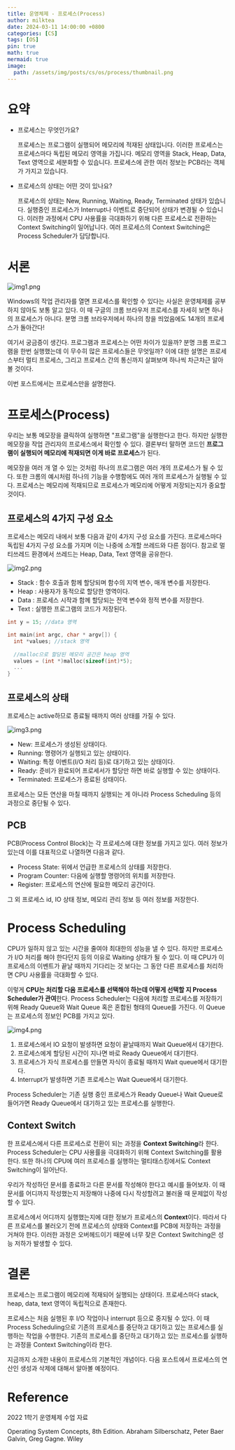 ```yaml
---
title: 운영체제 - 프로세스(Process)
author: milktea
date: 2024-03-11 14:00:00 +0800
categories: [CS]
tags: [OS]
pin: true
math: true
mermaid: true
image:
  path: /assets/img/posts/cs/os/process/thumbnail.png
---
```

# 요약
- 프로세스는 무엇인가요?

  프로세스는 프로그램이 실행되어 메모리에 적재된 상태입니다.
  이러한 프로세스는 프로세스마다 독립된 메모리 영역을 가집니다.
  메모리 영역을 Stack, Heap, Data, Text 영역으로 세분화할 수 있습니다. 
  프로세스에 관한 여러 정보는 PCB라는 객체가 가지고 있습니다.
  
- 프로세스의 상태는 어떤 것이 있나요?

  프로세스의 상태는 New, Running, Waiting, Ready, Terminated 상태가 있습니다.
  실행중인 프로세스가 Interrupt나 이벤트로 중단되어 상태가 변경될 수 있습니다.
  이러한 과정에서 CPU 사용률을 극대화하기 위해 다른 프로세스로 전환하는 Context Switching이 일어납니다.
  여러 프로세스의 Context Switching은 Process Scheduler가 담당합니다.

# 서론

![img1.png](/assets/img/posts/cs/os/process/chrome.png)

Windows의 작업 관리자를 열면 프로세스를 확인할 수 있다는 사실은 운영체제를 공부하지 않아도 보통 알고 있다.
이 때 구글의 크롬 브라우저 프로세스를 자세히 보면 하나의 프로세스가 아니다.
분명 크롬 브라우저에서 하나의 창을 띄었음에도 14개의 프로세스가 돌아간다!

여기서 궁금증이 생긴다. 프로그램과 프로세스는 어떤 차이가 있을까?
분명 크롬 프로그램을 한번 실행했는데 이 무수히 많은 프로세스들은 무엇일까?
이에 대한 설명은 프로세스부터 멀티 프로세스, 그리고 프로세스 간의 통신까지 살펴보며 하나씩 차근차근 알아볼 것이다.

이번 포스트에서는 프로세스만을 설명한다.

# 프로세스(Process)
우리는 보통 메모장을 클릭하여 실행하면 "프로그램"을 실행한다고 한다.
하지만 실행한 메모장을 작업 관리자의 프로세스에서 확인할 수 있다.
결론부터 말하면 코드인 **프로그램이 실행되어 메모리에 적재되면 이게 바로 프로세스**가 된다.

메모장을 여러 개 열 수 있는 것처럼 하나의 프로그램은 여러 개의 프로세스가 될 수 있다.
또한 크롬의 예시처럼 하나의 기능을 수행함에도 여러 개의 프로세스가 실행될 수 있다.
프로세스는 메모리에 적재되므로 프로세스가 메모리에 어떻게 저장되는지가 중요할 것이다.

## 프로세스의 4가지 구성 요소
프로세스는 메모리 내에서 보통 다음과 같이 4가지 구성 요소를 가진다.
프로세스마다 독립된 4가지 구성 요소를 가지며 이는 나중에 소개할 쓰레드와 다른 점이다.
참고로 멀티쓰레드 환경에서 쓰레드는 Heap, Data, Text 영역을 공유한다.

![img2.png](/assets/img/posts/cs/os/process/process-component.png)

- Stack : 함수 호출과 함께 할당되며 함수의 지역 변수, 매개 변수를 저장한다.
- Heap : 사용자가 동적으로 할당한 영역이다.
- Data : 프로세스 시작과 함께 할당되는 전역 변수와 정적 변수를 저장한다.
- Text : 실행한 프로그램의 코드가 저장된다.

```c
int y = 15; //data 영역

int main(int argc, char * argv[]) {
  int *values; //stack 영역
  
  //malloc으로 할당된 메모리 공간은 heap 영역
  values = (int *)malloc(sizeof(int)*5); 
  ...
}
```

## 프로세스의 상태
프로세스는 active하므로 종료될 때까지 여러 상태를 가질 수 있다.

![img3.png](/assets/img/posts/cs/os/process/process-state.png)

- New: 프로세스가 생성된 상태이다.
- Running: 명령어가 실행되고 있는 상태이다.
- Waiting: 특정 이벤트(I/O 처리 등)로 대기하고 있는 상태이다.
- Ready: 준비가 완료되어 프로세서가 할당만 하면 바로 실행할 수 있는 상태이다.
- Terminated: 프로세스가 종료된 상태이다.

프로세스는 모든 연산을 마칠 때까지 실행되는 게 아니라 Process Scheduling 등의 과정으로 중단될 수 있다.


## PCB
PCB(Process Control Block)는 각 프로세스에 대한 정보를 가지고 있다.
여러 정보가 있는데 이를 대표적으로 나열하면 다음과 같다.

- Process State: 위에서 언급한 프로세스의 상태를 저장한다.
- Program Counter: 다음에 실행할 명령어의 위치를 저장한다.
- Register: 프로세스의 연산에 필요한 메모리 공간이다.

그 외 프로세스 id, IO 상태 정보, 메모리 관리 정보 등 여러 정보를 저장한다.

# Process Scheduling
CPU가 일하지 않고 있는 시간을 줄여야 최대한의 성능을 낼 수 있다.
하지만 프로세스가 I/O 처리를 해야 한다던지 등의 이유로 Waiting 상태가 될 수 있다.
이 때 CPU가 이 프로세스의 이벤트가 끝날 때까지 기다리는 것 보다는 그 동안 다른 프로세스를 처리하면 CPU 사용률을 극대화할 수 있다.

이렇게 **CPU는 처리할 다음 프로세스를 선택해야 하는데 어떻게 선택할 지 Process Scheduler가 관여**한다.
Process Scheduler는 다음에 처리할 프로세스를 저장하기 위해 Ready Queue와 Wait Queue 혹은 혼합된 형태의 Queue를 가진다.
이 Queue는 프로세스의 정보인 PCB를 가지고 있다.

![img4.png](/assets/img/posts/cs/os/process/process-scheduling.png)

1. 프로세스에서 IO 요청이 발생하면 요청이 끝날때까지 Wait Queue에서 대기한다.
2. 프로세스에게 할당된 시간이 지나면 바로 Ready Queue에서 대기한다.
3. 프로세스가 자식 프로세스를 만들면 자식이 종료될 때까지 Wait queue에서 대기한다.
4. Interrupt가 발생하면 기존 프로세스는 Wait Queue에서 대기한다.

Process Scheduler는 기존 실행 중인 프로세스가 Ready Queue나 Wait Queue로 들어가면 Ready Queue에서 대기하고 있는 프로세스를 실행한다.

## Context Switch
한 프로세스에서 다른 프로세스로 전환이 되는 과정을 **Context Switching**라 한다.
Process Scheduler는 CPU 사용률을 극대화하기 위해 Context Switching를 활용한다.
또한 하나의 CPU에 여러 프로세스를 실행하는 멀티태스킹에서도 Context Switching이 일어난다.

우리가 작성하던 문서를 종료하고 다른 문서를 작성해야 한다고 예시를 들어보자.
이 때 문서를 어디까지 작성했는지 저장해야 나중에 다시 작성할려고 불러올 때 문제없이 작성할 수 있다.

프로세스에서 어디까지 실행했는지에 대한 정보가 프로세스의 **Context**이다.
따라서 다른 프로세스를 불러오기 전에 프로세스의 상태와 Context를 PCB에 저장하는 과정을 거쳐야 한다.
이러한 과정은 오버헤드이기 때문에 너무 잦은 Context Switching은 성능 저하가 발생할 수 있다.


# 결론
프로세스는 프로그램이 메모리에 적재되어 실행되는 상태이다. 
프로세스마다 stack, heap, data, text 영역이 독립적으로 존재한다.

프로세스는 처음 실행된 후 I/O 작업이나 interrupt 등으로 중지될 수 있다.
이 때 Process Scheduling으로 기존의 프로세스를 중단하고 대기하고 있는 프로세스를 실행하는 작업을 수행한다.
기존의 프로세스를 중단하고 대기하고 있는 프로세스를 실행하는 과정을 Context Switching이라 한다.

지금까지 소개한 내용이 프로세스의 기본적인 개념이다.
다음 포스트에서 프로세스의 연산인 생성과 삭제에 대해서 알아볼 예정이다.


# Reference
2022 1학기 운영체제 수업 자료

Operating System Concepts, 8th Edition. Abraham Silberschatz, Peter Baer Galvin, Greg Gagne. Wiley
